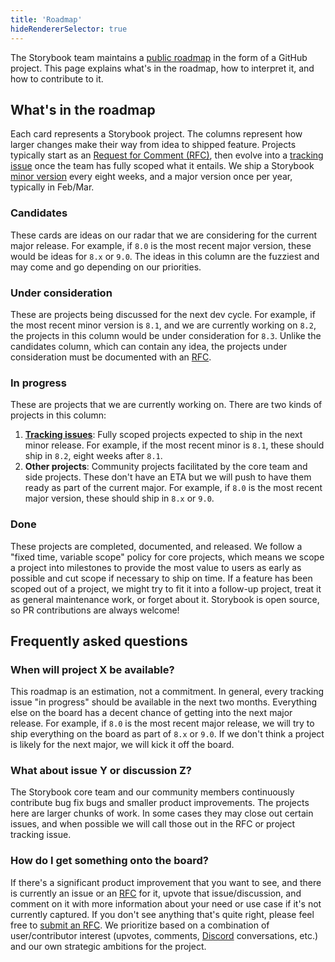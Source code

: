 ```yaml
---
title: 'Roadmap'
hideRendererSelector: true
---
```


The Storybook team maintains a [public roadmap](https://github.com/orgs/storybookjs/projects/20/views/1) in the form of a GitHub project. This page explains what's in the roadmap, how to interpret it, and how to contribute to it.

## What's in the roadmap

Each card represents a Storybook project. The columns represent how larger changes make their way from idea to shipped feature. Projects typically start as an [Request for Comment (RFC)](./RFC.md), then evolve into a [tracking issue](https://github.com/storybookjs/storybook/issues?q=is%3Aissue++sort%3Aupdated-desc+label%3ATracking+) once the team has fully scoped what it entails. We ship a Storybook [minor version](https://semver.org/) every eight weeks, and a major version once per year, typically in Feb/Mar.

### Candidates

These cards are ideas on our radar that we are considering for the current major release. For example, if `8.0` is the most recent major version, these would be ideas for `8.x` or `9.0`. The ideas in this column are the fuzziest and may come and go depending on our priorities.

### Under consideration

These are projects being discussed for the next dev cycle. For example, if the most recent minor version is `8.1`, and we are currently working on `8.2`, the projects in this column would be under consideration for `8.3`. Unlike the candidates column, which can contain any idea, the projects under consideration must be documented with an [RFC](./RFC.md).

### In progress

These are projects that we are currently working on. There are two kinds of projects in this column:

1. **[Tracking issues](https://github.com/storybookjs/storybook/issues?q=is%3Aissue++sort%3Aupdated-desc+label%3ATracking+)**: Fully scoped projects expected to ship in the next minor release. For example, if the most recent minor is `8.1`, these should ship in `8.2`, eight weeks after `8.1`.
2. **Other projects**: Community projects facilitated by the core team and side projects. These don't have an ETA but we will push to have them ready as part of the current major. For example, if `8.0` is the most recent major version, these should ship in `8.x` or `9.0`.

### Done

These projects are completed, documented, and released. We follow a "fixed time, variable scope" policy for core projects, which means we scope a project into milestones to provide the most value to users as early as possible and cut scope if necessary to ship on time. If a feature has been scoped out of a project, we might try to fit it into a follow-up project, treat it as general maintenance work, or forget about it. Storybook is open source, so PR contributions are always welcome!

## Frequently asked questions

### When will project X be available?

This roadmap is an estimation, not a commitment. In general, every tracking issue "in progress" should be available in the next two months. Everything else on the board has a decent chance of getting into the next major release. For example, if `8.0` is the most recent major release, we will try to ship everything on the board as part of `8.x` or `9.0`. If we don't think a project is likely for the next major, we will kick it off the board.

### What about issue Y or discussion Z?

The Storybook core team and our community members continuously contribute bug fix bugs and smaller product improvements. The projects here are larger chunks of work. In some cases they may close out certain issues, and when possible we will call those out in the RFC or project tracking issue.

### How do I get something onto the board?

If there's a significant product improvement that you want to see, and there is currently an issue or an [RFC](./RFC.md) for it, upvote that issue/discussion, and comment on it with more information about your need or use case if it's not currently captured. If you don't see anything that's quite right, please feel free to [submit an RFC](https://github.com/storybookjs/storybook/discussions/new?category=rfc). We prioritize based on a combination of user/contributor interest (upvotes, comments, [Discord](https://discord.gg/storybook) conversations, etc.) and our own strategic ambitions for the project.

